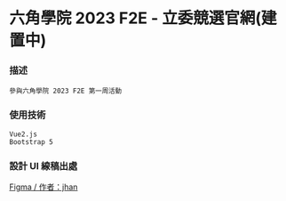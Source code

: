 # 六角學院 2023 F2E - 立委競選官網(建置中)

### 描述
```
參與六角學院 2023 F2E 第一周活動
```

### 使用技術
```
Vue2.js
Bootstrap 5
```

### 設計 UI 線稿出處

[Figma / 作者：jhan](https://www.figma.com/file/DCnuTZQ00D5VHiDkBLhxQ3/2023-The-F2E-%E7%AB%8B%E5%A7%94%E7%AB%B6%E9%81%B8%E5%AE%98%E7%B6%B2?type=design&node-id=139-170&mode=design&t=sfGcnGoYzte76Kq4-0)
